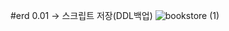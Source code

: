 #erd 0.01 -> 스크립트 저장(DDL백업)
![bookstore (1)](https://github.com/nhnacademy-be6-3runner/3runner-docs/assets/37134368/07faf2e0-2af3-4b5a-9b99-992e38b8f974)
